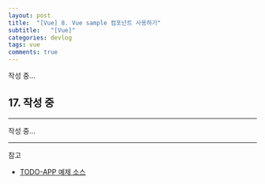 ```yaml
---
layout: post
title:  "[Vue] 8. Vue sample 컴포넌트 사용하기"
subtitle:   "[Vue]"
categories: devlog
tags: vue
comments: true
---
```


작성 중...


## 17. 작성 중
--- 

작성 중...

---
참고
+ [TODO-APP 예제 소스](https://github.com/linked2ev/vue-sample/tree/master/vue-todo-app)
